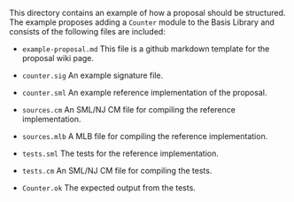 This directory contains an example of how a proposal should be structured.
The example proposes adding a `Counter` module to the Basis Library and
consists of the following files are included:

  * `example-proposal.md`
    This file is a github markdown template for the proposal wiki page.

  * `counter.sig`
    An example signature file.

  * `counter.sml`
    An example reference implementation of the proposal.

  * `sources.cm`
    An SML/NJ CM file for compiling the reference implementation.

  * `sources.mlb`
    A MLB file for compiling the reference implementation.

  * `tests.sml`
    The tests for the reference implementation.

  * `tests.cm`
    An SML/NJ CM file for compiling the tests.

  * `Counter.ok`
    The expected output from the tests.

